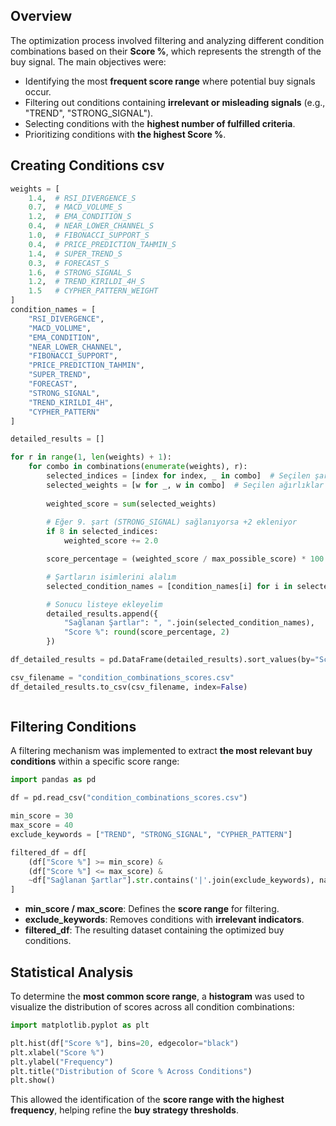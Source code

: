 ## Overview

The optimization process involved filtering and analyzing different condition combinations based on their **Score %**, which represents the strength of the buy signal. The main objectives were:

- Identifying the most **frequent score range** where potential buy signals occur.
- Filtering out conditions containing **irrelevant or misleading signals** (e.g., "TREND", "STRONG_SIGNAL").
- Selecting conditions with the **highest number of fulfilled criteria**.
- Prioritizing conditions with **the highest Score %**.

## Creating Conditions csv
```python
weights = [
    1.4,  # RSI_DIVERGENCE_S
    0.7,  # MACD_VOLUME_S
    1.2,  # EMA_CONDITION_S
    0.4,  # NEAR_LOWER_CHANNEL_S
    1.0,  # FIBONACCI_SUPPORT_S
    0.4,  # PRICE_PREDICTION_TAHMIN_S
    1.4,  # SUPER_TREND_S
    0.3,  # FORECAST_S
    1.6,  # STRONG_SIGNAL_S
    1.2,  # TREND_KIRILDI_4H_S
    1.5   # CYPHER_PATTERN_WEIGHT
]
condition_names = [
    "RSI_DIVERGENCE",
    "MACD_VOLUME",
    "EMA_CONDITION",
    "NEAR_LOWER_CHANNEL",
    "FIBONACCI_SUPPORT",
    "PRICE_PREDICTION_TAHMIN",
    "SUPER_TREND",
    "FORECAST",
    "STRONG_SIGNAL",
    "TREND_KIRILDI_4H",
    "CYPHER_PATTERN"
]

detailed_results = []

for r in range(1, len(weights) + 1):
    for combo in combinations(enumerate(weights), r):
        selected_indices = [index for index, _ in combo]  # Seçilen şartların indeksleri
        selected_weights = [w for _, w in combo]  # Seçilen ağırlıklar
        
        weighted_score = sum(selected_weights)
        
        # Eğer 9. şart (STRONG_SIGNAL) sağlanıyorsa +2 ekleniyor
        if 8 in selected_indices:
            weighted_score += 2.0

        score_percentage = (weighted_score / max_possible_score) * 100

        # Şartların isimlerini alalım
        selected_condition_names = [condition_names[i] for i in selected_indices]

        # Sonucu listeye ekleyelim
        detailed_results.append({
            "Sağlanan Şartlar": ", ".join(selected_condition_names),
            "Score %": round(score_percentage, 2)
        })

df_detailed_results = pd.DataFrame(detailed_results).sort_values(by="Score %", ascending=False).reset_index(drop=True)

csv_filename = "condition_combinations_scores.csv"
df_detailed_results.to_csv(csv_filename, index=False)



```


## Filtering Conditions

A filtering mechanism was implemented to extract **the most relevant buy conditions** within a specific score range:

```python
import pandas as pd

df = pd.read_csv("condition_combinations_scores.csv")
```


```python
min_score = 30
max_score = 40
exclude_keywords = ["TREND", "STRONG_SIGNAL", "CYPHER_PATTERN"]

filtered_df = df[
    (df["Score %"] >= min_score) & 
    (df["Score %"] <= max_score) & 
    ~df["Sağlanan Şartlar"].str.contains('|'.join(exclude_keywords), na=False)
]
```

- **min_score / max_score**: Defines the **score range** for filtering.
- **exclude_keywords**: Removes conditions with **irrelevant indicators**.
- **filtered_df**: The resulting dataset containing the optimized buy conditions.

## Statistical Analysis

To determine the **most common score range**, a **histogram** was used to visualize the distribution of scores across all condition combinations:

```python
import matplotlib.pyplot as plt

plt.hist(df["Score %"], bins=20, edgecolor="black")
plt.xlabel("Score %")
plt.ylabel("Frequency")
plt.title("Distribution of Score % Across Conditions")
plt.show()
```

This allowed the identification of the **score range with the highest frequency**, helping refine the **buy strategy thresholds**.
